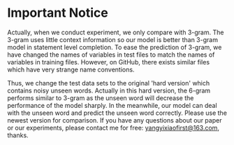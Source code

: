 # Important Notice

Actually, when we conduct experiment, we only compare with 3-gram. 
The 3-gram uses little context information so our model is better than 3-gram model in statement level completion. 
To ease the prediction of 3-gram, we have changed the names of variables in test files to match the names of variables in training files. 
However, on GitHub, there exists similar files which have very strange name conventions. 

Thus, we change the test data sets to the original 'hard version' which contains noisy unseen words. 
Actually in this hard version, the 6-gram performs similar to 3-gram as the unseen word will decrease the performance of the model sharply. 
In the meanwhile, our model can deal with the unseen word and predict the unseen word correctly. 
Please use the newest version for comparison. 
If you have any questions about our paper or our experiments, please contact me for free: yangyixiaofirst@163.com, thanks. 



